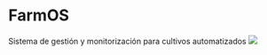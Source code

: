 # FarmOS
Sistema de gestión y monitorización para cultivos automatizados
<image src=FarmOS_Logo.png>
